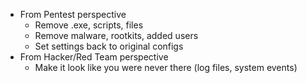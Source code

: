 - From Pentest perspective
	- Remove .exe, scripts, files
	- Remove malware, rootkits, added users
	- Set settings back to original configs
- From Hacker/Red Team perspective
	- Make it look like you were never there (log files, system events)